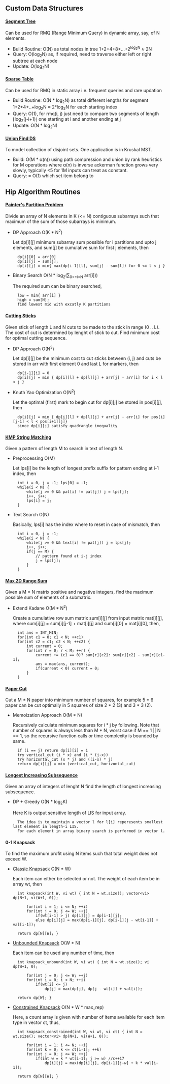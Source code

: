 ## Custom Data Structures

#### [Segment Tree](https://github.com/zanymarconi/CP-CPP/blob/master/src/cp3/ch2/SegmentTree.cpp)
Can be used for RMQ (Range Minimum Query) in dynamic array, say, of N elements.
* Build Routine: O(N) as total nodes in tree 1+2+4+8+...+2<sup>log<sub>2</sub>N</sup> &asymp; 2N
* Query: O(log<sub>2</sub>N) as, if required, need to traverse either left or right subtree at each node
* Update: O(log<sub>2</sub>N)

#### [Sparse Table](https://github.com/zanymarconi/CP-CPP/blob/master/src/cp3/ch2/SparseTable.cpp)
Can be used for RMQ in static array i.e. frequent queries and rare updation
* Build Routine: O(N * log<sub>2</sub>N) as total different lengths for segment 1+2+4+..+log<sub>2</sub>N &asymp; 2*log<sub>2</sub>N for each starting index
* Query: O(1), for rmq(i, j) just need to compare two segments of length &lfloor;log<sub>2</sub>(j-i+1)&rfloor; one starting at i and another ending at j
* Update: O(N * log<sub>2</sub>N)

#### [Union Find DS](https://github.com/zanymarconi/CP-CPP/blob/master/src/cp3/ch2/UFDS.cpp)
To model collection of disjoint sets. One application is in Kruskal MST.
* Build: O(M * &alpha;(n)) using path compression and union by rank heuristics for M operations where &alpha;(n) is inverse ackerman function grows very slowly, typically <5 for 1M inputs can treat as constant.
* Query: &asymp; O(1) which set item belong to

## Hip Algorithm Routines

#### [Painter's Partition Problem](https://github.com/zanymarconi/CP-CPP/blob/master/src/org/google/glassdoor/PainterPartition.cpp)
Divide an array of N elements in K (<= N) contiguous subarrays such that maximum of the sum of those subarrays is minimum.

* DP Approach O(K * N<sup>2</sup>)
    
    Let dp[i][j] minimum subarray sum possible for i partitions and upto j elements, and sum[j] be cumulative sum for first j elements, then
        
        dp[i][0] = arr[0]
        dp[1][j] = sum[j];
        dp[i][j] = min{ max(dp[i-1][l], sum[j] - sum[l]) for 0 <= l < j } 

* Binary Search O(N * log<sub>2</sub>(&sum;<sub>0<=i<N</sub> arr[i]))

    The required sum can be binary searched,
        
        low = min{ arr[i] }
        high = sum[N];
        find lowest mid with excatly K partitions

#### [Cutting Sticks](https://github.com/zanymarconi/CP-CPP/blob/master/src/org/google/glassdoor/CutRodMarks.cpp)
Given stick of length L and N cuts to be made to the stick in range (0 .. L). The cost of cut is determined by lenght of stick to cut. Find minimum cost for optimal cutting sequence.

* DP Approach O(N<sup>3</sup>)

    Let dp[i][j] be the minimum cost to cut sticks between (i, j) and cuts be stored in arr with first element 0 and last L for markers, then
        
        dp[i-1][i] = 0
        dp[i][j] = min { dp[i][l] + dp[l][j] + arr[j] - arr[i] for i < l < j }

* Knuth Yao Optimization O(N<sup>2</sup>)

    Let the optimal (first) mark to begin cut for dp[i][j] be stored in pos[i][j], then
        
        dp[i][j] = min { dp[i][l] + dp[l][j] + arr[j] - arr[i] for pos[i][j-1] < l < pos[i+1][j]}
        since dp[i][j] satisfy quadrangle inequality

#### [KMP String Matching](https://github.com/zanymarconi/CP-CPP/blob/master/src/org/google/glassdoor/KMPSearch.cpp)
Given a pattern of length M to search in text of length N.

* Preprocessing O(M)

    Let lps[i] be the length of longest prefix suffix for pattern ending at i-1 index, then

        int i = 0, j = -1; lps[0] = -1;
        while(i < M) {
            while(j >= 0 && pat[i] != pat[j]) j = lps[j];
            i++, j++;
            lps[i] = j;
        } 

* Text Search O(N)

    Basically, lps[i] has the index where to reset in case of mismatch, then

        int i = 0, j = -1;
        while(i < N) {
            while(j >= 0 && text[i] != pat[j]) j = lps[j];
            i++, j++;
            if(j == M) {
                // pattern found at i-j index
                j = lps[j];
            }
        }

#### [Max 2D Range Sum](https://github.com/zanymarconi/CP-CPP/blob/master/src/leetcode/max2DRangeSum.cpp)
Given a M * N matrix positive and negative integers, find the maximum possible sum of elements of a submatrix.

* Extend Kadane O(M * N<sup>2</sup>)

    Create a cumulative row sum matrix sum[i][j] from input matrix mat[i][j], where sum[i][j] = sum[i][j-1] + mat[i][j] and sum[i][0] = mat[i][0], then,

        int ans = INT_MIN;
        for(int c1 = 0; c1 < N; ++c1)
        for(int c2 = c1; c2 < N; ++c2) {
            int current = 0;
            for(int r = 0; r < M; ++r) {
                current += (c1 == 0)? sum[r][c2]: sum[r][c2] - sum[r][c1-1];
                ans = max(ans, current);
                if(current < 0) current = 0;
            }
        }

#### [Paper Cut](https://github.com/zanymarconi/CP-CPP/blob/master/src/org/google/gfg/PaperCut.cpp)
Cut a M * N paper into minimum number of squares, for example 5 * 6 paper can be cut optimally in 5 squares of size 2 * 2 (3) and 3 * 3 (2).

* Memoization Approach O(M * N)

    Recursively calculate minimum squares for i * j by following. Note that number of squares is always less than M * N, worst case if M == 1 || N == 1, so the recursive function calls or time complexity is bounded by same.
        
        if (i == j) return dp[i][i] = 1
        try vertical_cut (i * x) and (i * (j-x))
        try horizontal_cut (x * j) and ((i-x) * j)
        return dp[i][j] = min (vertical_cut, horizontal_cut) 

#### [Longest Increasing Subsequence](https://github.com/zanymarconi/CP-CPP/blob/master/src/leetcode/LIS.cpp)
Given an array of integers of lenght N find the length of longest increasing subsequence.

* DP + Greedy O(N * log<sub>2</sub>K)
    
    Here K is output sensitive length of LIS for input array. 
        
        The idea is to maintain a vector l for l[i] reperesents smallest last element in length-i LIS. 
        For each element in array binary search is performed in vector l.

#### 0-1 Knapsack
To find the maximum profit using N items such that total weight does not exceed W.

* [Classic Knapsack](https://github.com/zanymarconi/CP-CPP/blob/master/src/org/google/gfg/Knapsack.cpp) O(N * W)
    
    Each item can either be selected or not. The weight of each item be in array wt, then

        int knapsack(int W, vi wt) { int N = wt.size(); vector<vi> dp(N+1, vi(W+1, 0));
        
            for(int i = 1; i <= N; ++i) 
            for(int j = 0; j <= W; ++j)
                if(wt[i-1] > j) dp[i][j] = dp[i-1][j];
                else dp[i][j] = max(dp[i-1][j], dp[i-1][j - wt[i-1]] + val[i-1]);
        
        return dp[N][W]; }

* [Unbounded Knapsack](https://github.com/zanymarconi/CP-CPP/blob/master/src/org/google/gfg/KnapsackUnbounded.cpp) O(W * N)

    Each item can be used any number of time, then

        int knapsack_unbound(int W, vi wt) { int N = wt.size(); vi dp(W+1, 0);
        
            for(int j = 0; j <= W; ++j)
            for(int i = 0; i < N; ++i)
                if(wt[i] <= j)
                    dp[j] = max(dp[j], dp[j - wt[i]] + val[i]);

        return dp[W]; }

* [Constrained Knapsack](https://github.com/zanymarconi/CP-CPP/blob/master/src/org/google/gfg/KnapsackConstrained.cpp) O(N * W * max_rep)

    Here, a count array is given with number of items available for each item type in vector ct, thus,

        int knapsack_constrained(int W, vi wt, vi ct) { int N = wt.size(); vector<vi> dp(N+1, vi(W+1, 0));
    
            for(int i = 1; i <= N; ++i)
            for(int k = 0; k <= ct[i-1]; ++k)
            for(int j = 0; j <= W; ++j)
                if(int w = k * wt[i-1]; j >= w) //c++17 
                    dp[i][j] = max(dp[i][j], dp[i-1][j-w] + k * val[i-1]);

        return dp[N][W]; }
